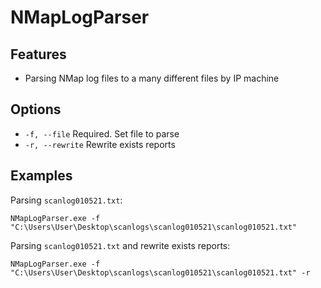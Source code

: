 # NMapLogParser
## Features

* Parsing NMap log files to a many different files by IP machine

## Options
* `-f, --file`       Required. Set file to parse
* `-r, --rewrite`    Rewrite exists reports

## Examples

Parsing `scanlog010521.txt`:
```
NMapLogParser.exe -f "C:\Users\User\Desktop\scanlogs\scanlog010521\scanlog010521.txt"
```

Parsing `scanlog010521.txt` and rewrite exists reports:
```
NMapLogParser.exe -f "C:\Users\User\Desktop\scanlogs\scanlog010521\scanlog010521.txt" -r
```
